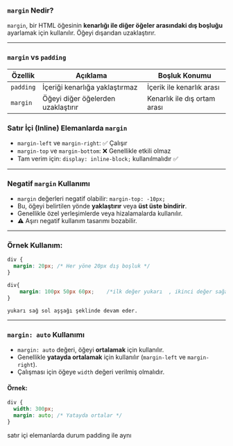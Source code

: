 ### `margin` Nedir?

`margin`, bir HTML öğesinin **kenarlığı ile diğer öğeler arasındaki dış boşluğu** ayarlamak için kullanılır. Öğeyi dışarıdan uzaklaştırır.

---

### `margin` vs `padding`

| Özellik   | Açıklama                              | Boşluk Konumu              |
|-----------|----------------------------------------|----------------------------|
| `padding` | İçeriği kenarlığa yaklaştırmaz         | İçerik ile kenarlık arası  |
| `margin`  | Öğeyi diğer öğelerden uzaklaştırır     | Kenarlık ile dış ortam arası |


### Satır İçi (Inline) Elemanlarda `margin`

- `margin-left` ve `margin-right`: ✅ Çalışır
- `margin-top` ve `margin-bottom`: ❌ Genellikle etkili olmaz
- Tam verim için: `display: inline-block;` kullanılmalıdır ✅

---

### Negatif `margin` Kullanımı

- `margin` değerleri negatif olabilir: `margin-top: -10px;`
- Bu, öğeyi belirtilen yönde **yaklaştırır** veya **üst üste bindirir**.
- Genellikle özel yerleşimlerde veya hizalamalarda kullanılır.
- ⚠️ Aşırı negatif kullanım tasarımı bozabilir.

---

### Örnek Kullanım:

```css
div {
  margin: 20px; /* Her yöne 20px dış boşluk */
}

div{
    margin: 100px 50px 60px;    /*ilk değer yukarı  , ikinci değer sağa sola , üçüncü aşşağıdan etki eder.*/
}


```

`yukarı sağ sol aşşağı şeklinde devam eder.`

---

### `margin: auto` Kullanımı

- `margin: auto` değeri, öğeyi **ortalamak** için kullanılır.
- Genellikle **yatayda ortalamak** için kullanılır (`margin-left` ve `margin-right`).
- Çalışması için öğeye `width` değeri verilmiş olmalıdır.

#### Örnek:

```css
div {
  width: 300px;
  margin: auto; /* Yatayda ortalar */
}

```
satır içi elemanlarda durum padding ile aynı
